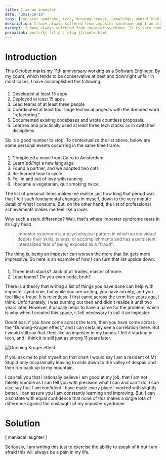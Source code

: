 ```yaml
---
title: I am an imposter
date: '2021-10-10'
tags: [imposter syndrome, tech, dunning–kruger, knowledge, mental health ] 
description: I have always suffered from imposter syndrome and I am afraid always will.
excerpt: I have always suffered from imposter syndrome. It is very common in the software industry. It can lead to burnout among other things.
permalink: posts/{{ title | slug }}/index.html
---
```

  
# Introduction

This October marks my 11th anniversary working as a Software Engineer. By my count, which tends to be conservative at best and downright unfair in most cases, I have accomplished the following:

###

1.  Developed at least 15 apps
2.  Deployed at least 15 apps
3.  Lead teams of at least three people
4.  Coordinated at least four large technical projects with the dreaded word "refactoring."
5.  Documented existing codebases and wrote countless proposals.
6.  Learned and practically used at least three tech stacks as in switched disciplines

Six is a good number to stop. To contextualize the list above, below are some personal events occurring in the same time frame.

###

1.  Completed a move from Cairo to Amsterdam
2.  Learn(ed/ing) a new language
3.  Found a partner, and we adopted two cats
4.  Re-learned how to cycle
5.  Fell in and out of love with running
6.  I became a vegetarian, quit smoking twice.

The list of personal items makes me realize just how long that period was that I felt such fundamental changes in myself, down to the very minute detail of what I consume. But, on the other hand, the list of professional achievements makes me feel like a loser. 

  

Why such a stark difference? Well, that's where imposter syndrome rears in its ugly head. 

  >Impostor syndrome is a psychological pattern in which an individual doubts their skills, talents, or accomplishments and has a persistent internalized fear of being exposed as a "fraud".

The thing is, being an imposter can worsen the more that list gets more impressive. So here is an example of how I can turn that list upside down: 

  
###
1.  Three tech stacks? Jack of all trades, master of none.
2.  Lead teams? Do you even code, bruh?

  

There is a theory that writing a list of things you have done can help with imposter syndrome, but while you are writing, you have anxiety, and you feel like a fraud. It is relentless. I first came across the term five years ago, I think. Unfortunately, I was burning out then and didn't realize it until two years later. However, it usually helps to have a name for the problem, which is why when I created this space, it felt necessary to call it an imposter.

  

Doubtless, if you have come across the term, then you have come across the "Dunning–Kruger effect," and I can certainly see a correlation there. But I would still say that I feel like an imposter in my bones. I felt it starting in tech, and I think it is still just as strong 11 years later.

![Dunning Kruger effect](../../images/dk4.png)

If you ask me to plot myself on that chart I would say I am a resident of Mt Stupid only occasionally leaving to slide down to the valley of despair and then run back up to my mountain.

I can tell you that I rationally believe I am good at my job, that I am not falsely humble as I can tell you with precision what I can and can't do. I can also say that I am confident I have made every place I worked with slightly better. I can assure you I am constantly learning and improving. But, I can also state with equal confidence that none of this makes a single iota of difference against the onslaught of my imposter syndrome. 

# Solution

[ maniacal laughter ]

Seriously, I am writing this just to exercise the ability to speak of it but I am afraid this will always be a pain in my life.




